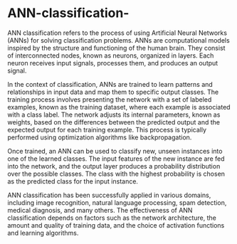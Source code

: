 # ANN-classification-


ANN classification refers to the process of using Artificial Neural Networks (ANNs) for solving classification problems. ANNs are computational models inspired by the structure and functioning of the human brain. They consist of interconnected nodes, known as neurons, organized in layers. Each neuron receives input signals, processes them, and produces an output signal.

In the context of classification, ANNs are trained to learn patterns and relationships in input data and map them to specific output classes. The training process involves presenting the network with a set of labeled examples, known as the training dataset, where each example is associated with a class label. The network adjusts its internal parameters, known as weights, based on the differences between the predicted output and the expected output for each training example. This process is typically performed using optimization algorithms like backpropagation.

Once trained, an ANN can be used to classify new, unseen instances into one of the learned classes. The input features of the new instance are fed into the network, and the output layer produces a probability distribution over the possible classes. The class with the highest probability is chosen as the predicted class for the input instance.

ANN classification has been successfully applied in various domains, including image recognition, natural language processing, spam detection, medical diagnosis, and many others. The effectiveness of ANN classification depends on factors such as the network architecture, the amount and quality of training data, and the choice of activation functions and learning algorithms.
